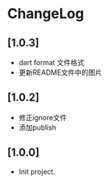 ChangeLog
======

## [1.0.3]

* dart format 文件格式
* 更新README文件中的图片
 
## [1.0.2]

* 修正ignore文件
* 添加publish
 
## [1.0.0]

* Init project.
 